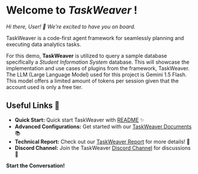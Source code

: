 # Welcome to *TaskWeaver* ! 

*Hi there, User! 👋 We're excited to have you on board.*

TaskWeaver is a code-first agent framework for seamlessly planning and executing data analytics tasks. 

For this demo, **TaskWeaver** is utilized to query a sample database specifically a *Student Information System* database. This will showcase the implementation  and use cases of plugins from the framework, TaskWeaver. The LLM (Large Language Model) used for this project is Gemini 1.5 Flash. This model offers a limited amount of tokens per session given that the account used is only a free tier.

## Useful Links 🔗

- **Quick Start:** Quick start TaskWeaver with [README](https://github.com/microsoft/TaskWeaver?tab=readme-ov-file#-quick-start) ✨
- **Advanced Configurations:** Get started with our [TaskWeaver Documents](https://microsoft.github.io/TaskWeaver/) 📚
- **Technical Report:** Check out our [TaskWeaver Report](https://export.arxiv.org/abs/2311.17541) for more details! 📖
- **Discord Channel:** Join the TaskWeaver [Discord Channel](https://discord.gg/Z56MXmZgMb) for discussions 💬


**Start the Conversation!**
